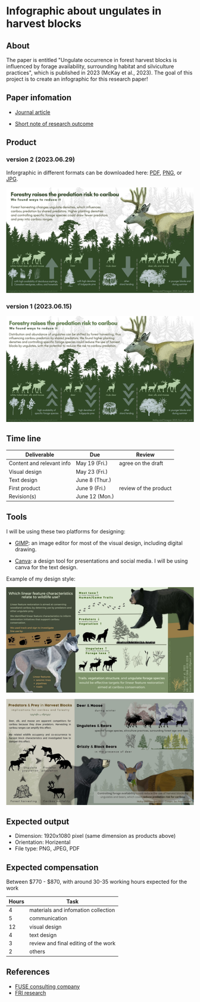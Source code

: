 # Infographic about ungulates in harvest blocks


## About

The paper is entitled "Ungulate occurrence in forest harvest blocks is influenced by forage availability, surrounding habitat and silviculture practices", which is published in 2023 (McKay et al., 2023). The goal of this project is to create an infographic for this research paper!


## Paper infomation

- [Journal article](/docs/paper.pdf)

- [Short note of research outcome](/docs/CP_2023_05_Ungulate-Forestry-QN-v2.pdf)


## Product 

### version 2 (2023.06.29)

Inforgraphic in different formats can be downloaded here: [PDF](docs/infographic_ungulates_harvest_Tracy_v2.pdf), [PNG](docs/infographic_ungulates_harvest_Tracy_v2.png), or [JPG](docs/infographic_ungulates_harvest_Tracy_v2.jpg).

![image](docs/infographic_ungulates_harvest_Tracy_v2.jpg)


### version 1 (2023.06.15)

![image](docs/infographic_ungulates_harvest_Tracy_v1.jpg)


## Time line

| Deliverable | Due | Review |
| ----------- | ------------- | ------ |
| Content and relevant info | May 19 (Fri.) | agree on the draft |
| Visual design | May 23 (Fri.) |  |
| Text design | June 8 (Thur.) |  |
| First product | June 9 (Fri.) | review of the product |
| Revision(s) | June 12 (Mon.) |  |


## Tools

I will be using these two platforms for designing: 

- [GIMP](https://www.gimp.org/): an image editor for most of the visual design, including digital drawing.

- [Canva](https://www.canva.com/): a design tool for presentations and social media. I will be using canva for the text design. 

Example of my design style: 

![image](docs/infographic_linear_feature_by_Erin_v3.jpg)

![image](docs/infographic_predator_prey_Tracy_v2.jpg)


## Expected output

- Dimension: 1920x1080 pixel (same dimension as products above)
- Orientation: Horizental
- File type: PNG, JPEG, PDF

## Expected compensation

Between \$770 - \$870, with around 30-35 working hours expected for the work 

| Hours | Task |
| --- | --- |
| 4 | materials and infomation collection |
| 5 | communication |
| 12 | visual design |
| 4 | text design |
| 3 | review and final editing of the work |
| 2 | others |



## References

- [FUSE consulting company](https://www.fuseconsulting.ca/infographics)
- [FRI research](https://friresearch.ca/search/?frisearchable_posts%5BhierarchicalMenu%5D%5Btaxonomies_hierarchical.publication_type.lvl0%5D%5B0%5D=Summaries%20and%20Communications&frisearchable_posts%5BhierarchicalMenu%5D%5Btaxonomies_hierarchical.publication_type.lvl0%5D%5B1%5D=Infographics)


